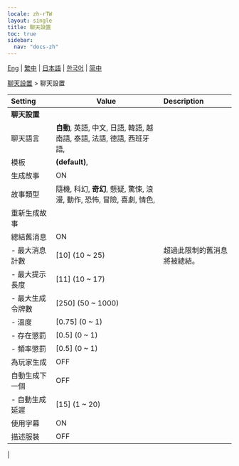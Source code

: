 ```yaml
---
locale: zh-rTW
layout: single
title: 聊天設置
toc: true
sidebar:
  nav: "docs-zh"
---
```

[Eng](/dancexr/menu/2025.4/chat/chat_settings) | [繁中](/tw/dancexr/menu/2025.4/chat/chat_settings) | [日本語](/jp/dancexr/menu/2025.4/chat/chat_settings) | [한국어](/kr/dancexr/menu/2025.4/chat/chat_settings) | [简中](/zh/dancexr/menu/2025.4/chat/chat_settings)

[聊天設置](../menu#聊天設置) > 聊天設置



| Setting | Value | Description |
| :--- | --- | :--- |
|**聊天設置** | | 
| 聊天語言 | **自動**, 英語, 中文, 日語, 韓語, 越南語, 泰語, 法語, 德語, 西班牙語,  |  |
| 模板 | **(default)**,  |  |
| 生成故事 | ON | 
| 故事類型 | 隨機, 科幻, **奇幻**, 懸疑, 驚悚, 浪漫, 動作, 恐怖, 冒險, 喜劇, 情色,  |  |
| 重新生成故事 || 
| 總結舊消息 | ON | 
|- 最大消息計數 | [10] (10 ~ 25) | 超過此限制的舊消息將被總結。
|- 最大提示長度 | [11] (10 ~ 17) | 
|- 最大生成令牌數 | [250] (50 ~ 1000) | 
|- 溫度 | [0.75] (0 ~ 1) | 
|- 存在懲罰 | [0.5] (0 ~ 1) | 
|- 頻率懲罰 | [0.5] (0 ~ 1) | 
| 為玩家生成 | OFF | 
| 自動生成下一個 | OFF | 
|- 自動生成延遲 | [15] (1 ~ 20) | 
| 使用字幕 | ON | 
| 描述服裝 | OFF | 
|
